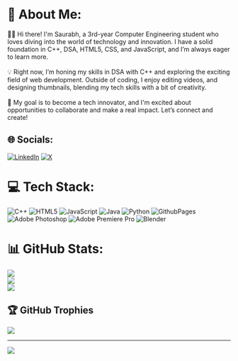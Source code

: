 # 💫 About Me:
👨‍🎓 Hi there! I'm Saurabh, a 3rd-year Computer Engineering student who loves diving into the world of technology and innovation. I have a solid foundation in C++, DSA, HTML5, CSS, and JavaScript, and I’m always eager to learn more.<br><br>💡 Right now, I’m honing my skills in DSA with C++ and exploring the exciting field of web development. Outside of coding, I enjoy editing videos, and designing thumbnails, blending my tech skills with a bit of creativity.<br><br>🚀 My goal is to become a tech innovator, and I'm excited about opportunities to collaborate and make a real impact. Let’s connect and create!


## 🌐 Socials:
[![LinkedIn](https://img.shields.io/badge/LinkedIn-%230077B5.svg?logo=linkedin&logoColor=white)](https://linkedin.com/in/https:www.linkedin.com/in/saurabhsonune/) [![X](https://img.shields.io/badge/X-black.svg?logo=X&logoColor=white)](https://x.com/https://x.com/Saurucodes) 

# 💻 Tech Stack:
![C++](https://img.shields.io/badge/c++-%2300599C.svg?style=for-the-badge&logo=c%2B%2B&logoColor=white) ![HTML5](https://img.shields.io/badge/html5-%23E34F26.svg?style=for-the-badge&logo=html5&logoColor=white) ![JavaScript](https://img.shields.io/badge/javascript-%23323330.svg?style=for-the-badge&logo=javascript&logoColor=%23F7DF1E) ![Java](https://img.shields.io/badge/java-%23ED8B00.svg?style=for-the-badge&logo=openjdk&logoColor=white) ![Python](https://img.shields.io/badge/python-3670A0?style=for-the-badge&logo=python&logoColor=ffdd54) ![GithubPages](https://img.shields.io/badge/github%20pages-121013?style=for-the-badge&logo=github&logoColor=white) ![Adobe Photoshop](https://img.shields.io/badge/adobe%20photoshop-%2331A8FF.svg?style=for-the-badge&logo=adobe%20photoshop&logoColor=white) ![Adobe Premiere Pro](https://img.shields.io/badge/Adobe%20Premiere%20Pro-9999FF.svg?style=for-the-badge&logo=Adobe%20Premiere%20Pro&logoColor=white) ![Blender](https://img.shields.io/badge/blender-%23F5792A.svg?style=for-the-badge&logo=blender&logoColor=white)
# 📊 GitHub Stats:
![](https://github-readme-stats.vercel.app/api?username=sauruvibes&theme=midnight-purple&hide_border=true&include_all_commits=false&count_private=true)<br/>
![](https://github-readme-streak-stats.herokuapp.com/?user=sauruvibes&theme=midnight-purple&hide_border=true)<br/>
![](https://github-readme-stats.vercel.app/api/top-langs/?username=sauruvibes&theme=midnight-purple&hide_border=true&include_all_commits=false&count_private=true&layout=compact)

## 🏆 GitHub Trophies
![](https://github-profile-trophy.vercel.app/?username=sauruvibes&theme=radical&no-frame=false&no-bg=true&margin-w=4)

---
[![](https://visitcount.itsvg.in/api?id=sauruvibes&icon=0&color=0)](https://visitcount.itsvg.in)

<!-- Proudly created with GPRM ( https://gprm.itsvg.in ) -->
